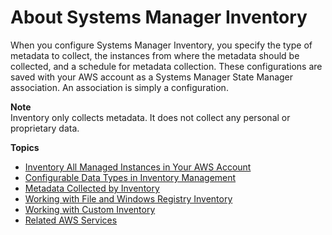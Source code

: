 # About Systems Manager Inventory<a name="sysman-inventory-about"></a>

When you configure Systems Manager Inventory, you specify the type of metadata to collect, the instances from where the metadata should be collected, and a schedule for metadata collection\. These configurations are saved with your AWS account as a Systems Manager State Manager association\. An association is simply a configuration\.

**Note**  
Inventory only collects metadata\. It does not collect any personal or proprietary data\.

**Topics**
+ [Inventory All Managed Instances in Your AWS Account](inventory-management-inventory-all.md)
+ [Configurable Data Types in Inventory Management](inventory-management-configurable-elements.md)
+ [Metadata Collected by Inventory](sysman-inventory-schema.md)
+ [Working with File and Windows Registry Inventory](sysman-inventory-file-and-registry.md)
+ [Working with Custom Inventory](sysman-inventory-custom.md)
+ [Related AWS Services](sysman-inventory-relatedsvc.md)